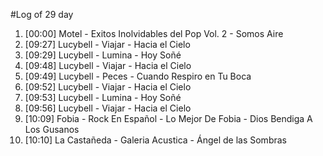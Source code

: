 #Log of 29 day

1. [00:00] Motel - Exitos Inolvidables del Pop Vol. 2 - Somos Aire
1. [09:27] Lucybell - Viajar - Hacia el Cielo
1. [09:29] Lucybell - Lumina - Hoy Soñé
1. [09:48] Lucybell - Viajar - Hacia el Cielo
1. [09:49] Lucybell - Peces - Cuando Respiro en Tu Boca
1. [09:52] Lucybell - Viajar - Hacia el Cielo
1. [09:53] Lucybell - Lumina - Hoy Soñé
1. [09:56] Lucybell - Viajar - Hacia el Cielo
1. [10:09] Fobia - Rock En Español - Lo Mejor De Fobia - Dios Bendiga A Los Gusanos
1. [10:10] La Castañeda - Galeria Acustica - Ángel de las Sombras
